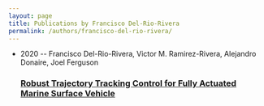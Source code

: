 ```yaml
---
layout: page
title: Publications by Francisco Del-Rio-Rivera
permalink: /authors/francisco-del-rio-rivera/
---
```


<ul class="post-list">
<li><span class='post-meta'>2020 -- Francisco Del-Rio-Rivera, Victor M. Ramirez-Rivera, Alejandro Donaire, Joel Ferguson</span><h3><a class='post-link' href='../../robust-trajectory-tracking-control-for-fully-actuated-marine-surface-vehicle'>Robust Trajectory Tracking Control for Fully Actuated Marine Surface Vehicle</a></h3></li>

</ul>
